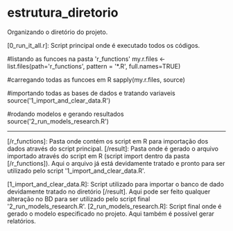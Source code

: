 ﻿# estrutura_diretorio
Organizando o diretório do projeto.

[0_run_it_all.r]: Script principal onde é executado todos os códigos.

#listando as funcoes na pasta 'r_functions'
my.r.files <- list.files(path='r_functions',
                         pattern = '*.R',
                         full.names=TRUE)

#carregando todas as funcoes em R
sapply(my.r.files, source)

#importando todas as bases de dados e tratando variaveis
source('1_import_and_clear_data.R')

#rodando modelos e gerando resultados
source('2_run_models_research.R')

------------------------------------------------------------------------------------

[/r_functions]: Pasta onde contém os script em R para importação dos dados através do script principal.
[/result]: Pasta onde é gerado o arquivo importado através do script em R (script import dentro da pasta [/r_functions]). Aqui o arquivo já está devidamente tratado e pronto para ser utilizado pelo script '1_import_and_clear_data.R'.

[1_import_and_clear_data.R]: Script utilizado para importar o banco de dado devidamente tratado no diretório [/result]. Aqui pode ser feito qualquer alteração no BD para ser utilizado pelo script final '2_run_models_research.R'.
[2_run_models_research.R]: Script final onde é gerado o modelo especificado no projeto. Aqui também é possível gerar relatórios.  